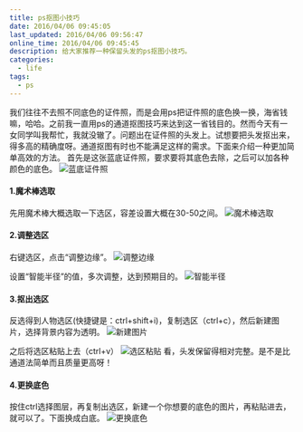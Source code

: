 ```yaml
---
title: ps抠图小技巧
date: 2016/04/06 09:45:05
last_updated: 2016/04/06 09:56:47
online_time: 2016/04/06 09:45:45
description: 给大家推荐一种保留头发的ps抠图小技巧。
categories:
  - life
tags:
  - ps
---
```


我们往往不去照不同底色的证件照，而是会用ps把证件照的底色换一换，海省钱嘛，哈哈。之前我一直用ps的通道抠图技巧来达到这一省钱目的。然而今天有一女同学叫我帮忙，我就没辙了。问题出在证件照的头发上。试想要把头发抠出来，得多高的精确度呀。通道抠图有时也不能满足这样的需求。下面来介绍一种更加简单高效的方法。
首先是这张蓝底证件照，要求要将其底色去除，之后可以加各种颜色的底色。
![蓝底证件照](https://yrw-blog.oss-cn-shenzhen.aliyuncs.com/article-img/20160406/6f952581-ca14-493a-8fc5-28356f059855--47-1.jpg)

#### 1.魔术棒选取
先用魔术棒大概选取一下选区，容差设置大概在30-50之间。
![魔术棒选取](https://yrw-blog.oss-cn-shenzhen.aliyuncs.com/article-img/20160406/c736b62b-01eb-430d-91eb-69e4b1018b30--47-2.jpg)

#### 2.调整选区
右键选区，点击“调整边缘”。
![调整边缘](https://yrw-blog.oss-cn-shenzhen.aliyuncs.com/article-img/20160406/50eecd65-fca4-4fa2-8264-f3c946c40194--47-3.jpg)

设置“智能半径”的值，多次调整，达到预期目的。
![智能半径](https://yrw-blog.oss-cn-shenzhen.aliyuncs.com/article-img/20160406/88557bd1-aa46-47bc-af85-bf4f142a8221--47-4.jpg)

#### 3.抠出选区
反选得到人物选区(快捷键是：ctrl+shift+i)，复制选区（ctrl+c），然后新建图片，选择背景内容为透明。
![新建图片](https://yrw-blog.oss-cn-shenzhen.aliyuncs.com/article-img/20160406/b85d1849-1182-44a5-b6fc-3117f6dd37cb--47-5.jpg)

之后将选区粘贴上去（ctrl+v）
![选区粘贴](https://yrw-blog.oss-cn-shenzhen.aliyuncs.com/article-img/20160406/37f9b086-8268-4364-bff0-7f9d247e3c47--47-6.jpg)
看，头发保留得相对完整。是不是比通道法简单而且质量更高呀！

#### 4.更换底色
按住ctrl选择图层，再复制出选区，新建一个你想要的底色的图片，再粘贴进去，就可以了。下面换成白底。
![更换底色](https://yrw-blog.oss-cn-shenzhen.aliyuncs.com/article-img/20160406/833a1c52-65af-4cba-85f9-5daf1230c60c--47-7.jpg)
